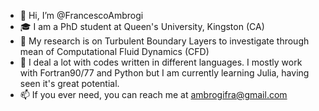 - 👋 Hi, I’m @FrancescoAmbrogi
- 🎓 I am a PhD student at Queen's University, Kingston (CA)
- 💨 My research is on Turbulent Boundary Layers to investigate through mean of Computational Fluid Dynamics (CFD)
- 🌱 I deal a lot with codes written in different languages. I mostly work with Fortran90/77 and Python but I 
     am currently learning Julia, having seen it's great potential.
- 📫 If you ever need, you can reach me at ambrogifra@gmail.com

<!---
FrancescoAmbrogi/FrancescoAmbrogi is a ✨ special ✨ repository because its `README.md` (this file) appears on your GitHub profile.
You can click the Preview link to take a look at your changes.
--->
